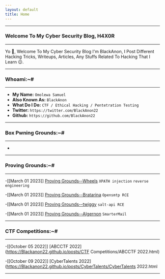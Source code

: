```yaml
---
layout: default
title: Home
---
```


* * *
### Welcome To My Cyber Security Blog, H4X0R
* * *

Yo 👋, Welcome To My Cyber Security Blog I'm BlackAnon, I Post Different Hacking Tricks, Writeups, Articles, Any Stuffs Related To Hacking That I Learn 😉. 

* * *
### Whoami:~#
* * *

- **My Name:**    `Omolewa Samuel`
- **Also Known As:** `BlackAnon`
- **What Do I Do:**  `CTF / Ethical Hacking / Pentetration Testing`
- **Twitter:** `https://twitter.com/BlackAnon22`
- **Github:** `https://github.com/BlackAnon22`

* * *
### **Box Pwning Grounds:~#**
* * *

-

* * *
### **Proving Grounds:~#**
* * *

-[[March 01 2023]] [Proving Grounds--Wheels](https://Blackanon22.github.io/posts/proving_grounds/wheels.html) `XPATH injection` `reverse engineering`

-[[March 01 2023]] [Proving Grounds--Bratarina](https://Blackanon22.github.io/posts/proving_grounds/bratarina.html) `Opensmtp RCE`

-[[March 01 2023]] [Proving Grounds--twiggy](https://Blackanon22.github.io/posts/proving_grounds/twiggy.html) `salt-api RCE`

-[[March 01 2023]] [Proving Grounds--Algernon](https://Blackanon22.github.io/posts/proving_grounds/algernon.html) `SmarterMail`

* * *
### **CTF Competitions:~#**
* * *

-[[October 05 2022]] [ABCCTF 2022](https://Blackanon22.github.io/posts/CTF Competitions/ABCCTF 2022.html)

-[[October 09 2022]] [CyberTalents 2022](https://Blackanon22.github.io/posts/CyberTalents/CyberTalents 2022.html

* * *

